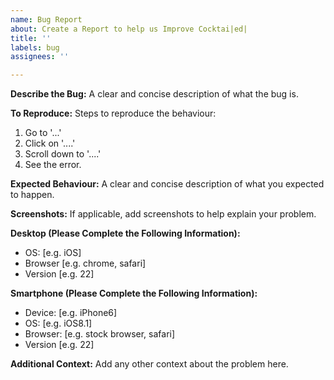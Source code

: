 ```yaml
---
name: Bug Report
about: Create a Report to help us Improve Cocktai|ed|
title: ''
labels: bug
assignees: ''

---
```


**Describe the Bug:**
A clear and concise description of what the bug is.

**To Reproduce:**
Steps to reproduce the behaviour:
1. Go to '...'
2. Click on '....'
3. Scroll down to '....'
4. See the error.

**Expected Behaviour:**
A clear and concise description of what you expected to happen.

**Screenshots:**
If applicable, add screenshots to help explain your problem.

**Desktop (Please Complete the Following Information):**
 - OS: [e.g. iOS]
 - Browser [e.g. chrome, safari]
 - Version [e.g. 22]

**Smartphone (Please Complete the Following Information):**
 - Device: [e.g. iPhone6]
 - OS: [e.g. iOS8.1]
 - Browser: [e.g. stock browser, safari]
 - Version [e.g. 22]

**Additional Context:**
Add any other context about the problem here.
